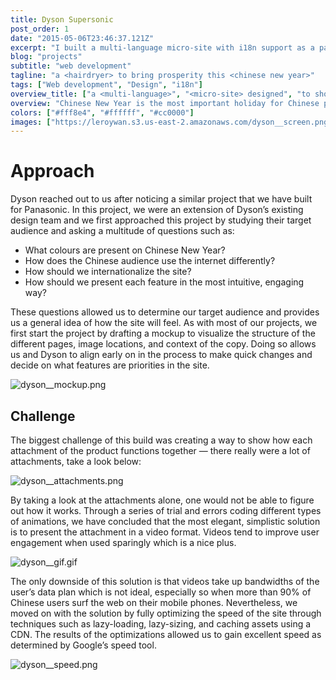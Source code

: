 ```yaml
---
title: Dyson Supersonic
post_order: 1
date: "2015-05-06T23:46:37.121Z"
excerpt: "I built a multi-language micro-site with i18n support as a part of Dyson Canada's campaign to target the Asian-Canadian demographic during Chinese New Year for their red-coloured hairdryer."
blog: "projects"
subtitle: "web development"
tagline: "a <hairdryer> to bring prosperity this <chinese new year>"
tags: ["Web development", "Design", "i18n"]
overview_title: ["a <multi-language>", "<micro-site> designed", "to showcase", "<luxury> to <chinese>", " audiences"]
overview: "Chinese New Year is the most important holiday for Chinese people, it's a holiday of family, food, and gifts. One of the main consumers of Dyson products is their Chinese audience, and thus, they created the limited Chinese New Year edition of their famous blade-less Supersonic hairdryer. We created a micro-site as a part of their campaign to drive traffic to their main website where customers can buy the product. As a $400 product, we needed to create a very simplistic and elegant site that demonstrates exactly why this product can command such a high price point. The micro-site's main objective is to showcase each feature and innovative qualities of this product while playing to the campaign's theme of Chinese New Year."
colors: ["#fff8e4", "#ffffff", "#cc0000"]
images: ["https://leroywan.s3.us-east-2.amazonaws.com/dyson__screen.png", "https://leroywan.s3.us-east-2.amazonaws.com/dyson__screen.png"]
---
```


# Approach
Dyson reached out to us after noticing a similar project that we have built for Panasonic. In this project, we were an extension of Dyson’s existing design team and we first approached this project by studying their target audience and asking a multitude of questions such as:

- What colours are present on Chinese New Year?
- How does the Chinese audience use the internet differently?
- How should we internationalize the site?
- How should we present each feature in the most intuitive, engaging way?

These questions allowed us to determine our target audience and provides us a general idea of how the site will feel. As with most of our projects, we first start the project by drafting a mockup to visualize the structure of the different pages, image locations, and context of the copy. Doing so allows us and Dyson to align early on in the process to make quick changes and decide on what features are priorities in the site.

![dyson__mockup.png](https://leroywan.s3.us-east-2.amazonaws.com/dyson__mockup.png)

## Challenge
The biggest challenge of this build was creating a way to show how each attachment of the product functions together — there really were a lot of attachments, take a look below:

![dyson__attachments.png](https://leroywan.s3.us-east-2.amazonaws.com/dyson__attachments.png)

By taking a look at the attachments alone, one would not be able to figure out how it works. Through a series of trial and errors coding different types of animations, we have concluded that the most elegant, simplistic solution is to present the attachment in a video format. Videos tend to improve user engagement when used sparingly which is a nice plus.

![dyson__gif.gif](https://leroywan.s3.us-east-2.amazonaws.com/dyson__magnetic-attachment.gif)

The only downside of this solution is that videos take up bandwidths of the user’s data plan which is not ideal, especially so when more than 90% of Chinese users surf the web on their mobile phones. Nevertheless, we moved on with the solution by fully optimizing the speed of the site through techniques such as lazy-loading, lazy-sizing, and caching assets using a CDN. The results of the optimizations allowed us to gain excellent speed as determined by Google’s speed tool.

![dyson__speed.png](https://leroywan.s3.us-east-2.amazonaws.com/dyson__speed.png)